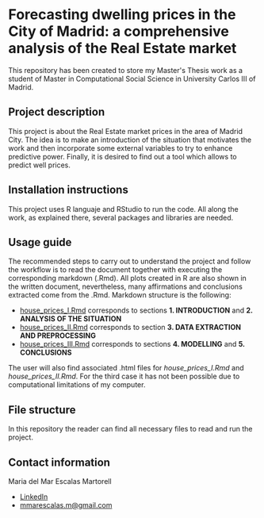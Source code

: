 # Forecasting dwelling prices in the City of Madrid: a comprehensive analysis of the Real Estate market
This repository has been created to store my Master's Thesis work as a student of Master in Computational Social Science in University Carlos III of Madrid.

## Project description
This project is about the Real Estate market prices in the area of Madrid City. The idea is to make an introduction of the situation that motivates the work and then incorporate some external variables to try to enhance predictive power. Finally, it is desired to find out a tool which allows to predict well prices.

## Installation instructions
This project uses R languaje and RStudio to run the code. All along the work, as explained there, several packages and libraries are needed.

## Usage guide
The recommended steps to carry out to understand the project and follow the workflow is to read the document together with executing the corresponding markdown (.Rmd).
All plots created in R are also shown in the written document, nevertheless, many affirmations and conclusions extracted come from the .Rmd.
Markdown structure is the following:

- [house_prices_I.Rmd](house_prices_I.Rmd) corresponds to sections **1. INTRODUCTION** and **2. ANALYSIS OF THE SITUATION**
- [house_prices_II.Rmd](house_prices_II.Rmd) corresponds to section **3. DATA EXTRACTION AND PREPROCESSING**
- [house_prices_III.Rmd](house_prices_III.Rmd) corresponds to sections **4. MODELLING** and **5. CONCLUSIONS**

The user will also find associated .html files for *house_prices_I.Rmd* and *house_prices_II.Rmd*. For the third case it has not been possible due to computational limitations of my computer.

## File structure
In this repository the reader can find all necessary files to read and run the project.

## Contact information
Maria del Mar Escalas Martorell

- [LinkedIn](linkedin.com/in/mariadelmar-escalas-martorell)
- [mmarescalas.m@gmail.com](mailto:mmarescalas.m@gmail.com)

